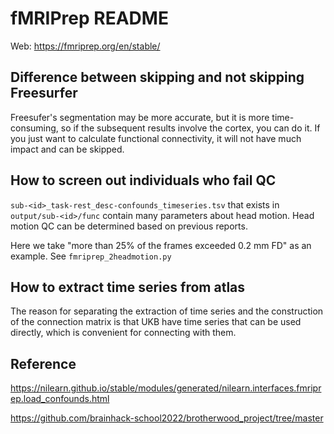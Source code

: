# fMRIPrep README

Web: https://fmriprep.org/en/stable/

## Difference between skipping and not skipping Freesurfer

Freesufer's segmentation may be more accurate, but it is more time-consuming, so if the subsequent results involve the cortex, you can do it. If you just want to calculate functional connectivity, it will not have much impact and can be skipped.

## How to screen out individuals who fail QC

`sub-<id>_task-rest_desc-confounds_timeseries.tsv` that exists in `output/sub-<id>/func` contain many parameters about head motion. Head motion QC can be determined based on previous reports. 

Here we take "more than 25% of the frames exceeded 0.2 mm FD" as an example. See `fmriprep_2headmotion.py`

## How to extract time series from atlas

The reason for separating the extraction of time series and the construction of the connection matrix is ​​that UKB have time series that can be used directly, which is convenient for connecting with them.

## Reference

https://nilearn.github.io/stable/modules/generated/nilearn.interfaces.fmriprep.load_confounds.html

https://github.com/brainhack-school2022/brotherwood_project/tree/master